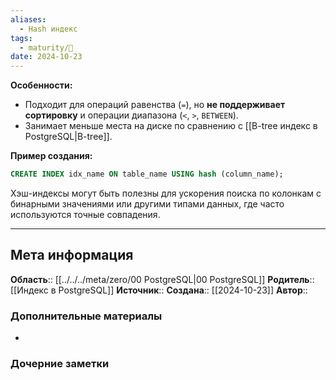 ```yaml
---
aliases:
  - Hash индекс
tags:
  - maturity/🌱
date: 2024-10-23
---
```

**Особенности:**
- Подходит для операций равенства (`=`), но **не поддерживает сортировку** и операции диапазона (`<`, `>`, `BETWEEN`).
- Занимает меньше места на диске по сравнению с [[B-tree индекс в PostgreSQL|B-tree]].

**Пример создания:**
```sql
CREATE INDEX idx_name ON table_name USING hash (column_name);
```

Хэш-индексы могут быть полезны для ускорения поиска по колонкам с бинарными значениями или другими типами данных, где часто используются точные совпадения.
***
## Мета информация
**Область**:: [[../../../meta/zero/00 PostgreSQL|00 PostgreSQL]]
**Родитель**:: [[Индекс в PostgreSQL]]
**Источник**:: 
**Создана**:: [[2024-10-23]]
**Автор**:: 
### Дополнительные материалы
- 

### Дочерние заметки
<!-- QueryToSerialize: LIST FROM [[]] WHERE contains(Родитель, this.file.link) or contains(parents, this.file.link) -->

